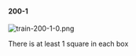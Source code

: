 #### 200-1
![train-200-1-0.png](https://github.com/lil-lab/nlvr/raw/master/nlvr/train/images/51/train-200-1-0.png "train-200-1-0.png")

There is at least 1 square in each box